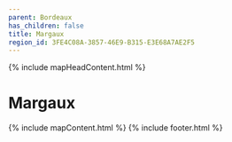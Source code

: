 ```yaml
---
parent: Bordeaux
has_children: false
title: Margaux
region_id: 3FE4C08A-3857-46E9-B315-E3E68A7AE2F5
---
```

{% include mapHeadContent.html %}
# Margaux
{% include mapContent.html %}
{% include footer.html %}
